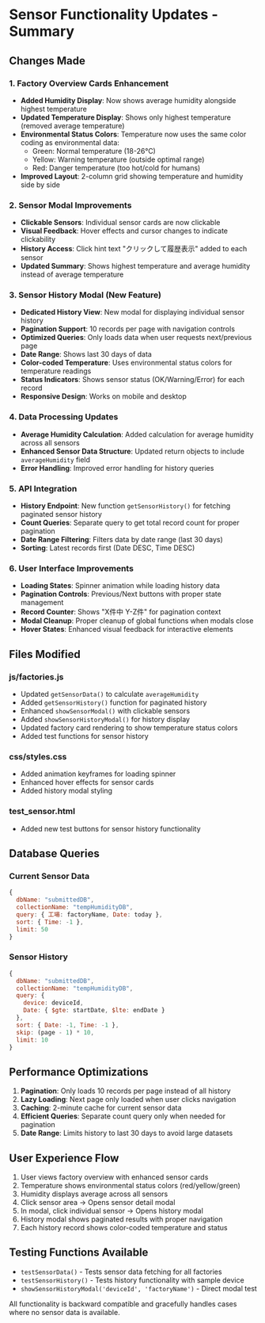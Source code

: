 # Sensor Functionality Updates - Summary

## Changes Made

### 1. Factory Overview Cards Enhancement
- **Added Humidity Display**: Now shows average humidity alongside highest temperature
- **Updated Temperature Display**: Shows only highest temperature (removed average temperature)
- **Environmental Status Colors**: Temperature now uses the same color coding as environmental data:
  - Green: Normal temperature (18-26°C)
  - Yellow: Warning temperature (outside optimal range)
  - Red: Danger temperature (too hot/cold for humans)
- **Improved Layout**: 2-column grid showing temperature and humidity side by side

### 2. Sensor Modal Improvements
- **Clickable Sensors**: Individual sensor cards are now clickable
- **Visual Feedback**: Hover effects and cursor changes to indicate clickability
- **History Access**: Click hint text "クリックして履歴表示" added to each sensor
- **Updated Summary**: Shows highest temperature and average humidity instead of average temperature

### 3. Sensor History Modal (New Feature)
- **Dedicated History View**: New modal for displaying individual sensor history
- **Pagination Support**: 10 records per page with navigation controls
- **Optimized Queries**: Only loads data when user requests next/previous page
- **Date Range**: Shows last 30 days of data
- **Color-coded Temperature**: Uses environmental status colors for temperature readings
- **Status Indicators**: Shows sensor status (OK/Warning/Error) for each record
- **Responsive Design**: Works on mobile and desktop

### 4. Data Processing Updates
- **Average Humidity Calculation**: Added calculation for average humidity across all sensors
- **Enhanced Sensor Data Structure**: Updated return objects to include `averageHumidity` field
- **Error Handling**: Improved error handling for history queries

### 5. API Integration
- **History Endpoint**: New function `getSensorHistory()` for fetching paginated sensor history
- **Count Queries**: Separate query to get total record count for proper pagination
- **Date Range Filtering**: Filters data by date range (last 30 days)
- **Sorting**: Latest records first (Date DESC, Time DESC)

### 6. User Interface Improvements
- **Loading States**: Spinner animation while loading history data
- **Pagination Controls**: Previous/Next buttons with proper state management
- **Record Counter**: Shows "X件中 Y-Z件" for pagination context
- **Modal Cleanup**: Proper cleanup of global functions when modals close
- **Hover States**: Enhanced visual feedback for interactive elements

## Files Modified

### js/factories.js
- Updated `getSensorData()` to calculate `averageHumidity`
- Added `getSensorHistory()` function for paginated history
- Enhanced `showSensorModal()` with clickable sensors
- Added `showSensorHistoryModal()` for history display
- Updated factory card rendering to show temperature status colors
- Added test functions for sensor history

### css/styles.css
- Added animation keyframes for loading spinner
- Enhanced hover effects for sensor cards
- Added history modal styling

### test_sensor.html
- Added new test buttons for sensor history functionality

## Database Queries

### Current Sensor Data
```javascript
{
  dbName: "submittedDB",
  collectionName: "tempHumidityDB", 
  query: { 工場: factoryName, Date: today },
  sort: { Time: -1 },
  limit: 50
}
```

### Sensor History
```javascript
{
  dbName: "submittedDB",
  collectionName: "tempHumidityDB",
  query: { 
    device: deviceId,
    Date: { $gte: startDate, $lte: endDate }
  },
  sort: { Date: -1, Time: -1 },
  skip: (page - 1) * 10,
  limit: 10
}
```

## Performance Optimizations

1. **Pagination**: Only loads 10 records per page instead of all history
2. **Lazy Loading**: Next page only loaded when user clicks navigation
3. **Caching**: 2-minute cache for current sensor data
4. **Efficient Queries**: Separate count query only when needed for pagination
5. **Date Range**: Limits history to last 30 days to avoid large datasets

## User Experience Flow

1. User views factory overview with enhanced sensor cards
2. Temperature shows environmental status colors (red/yellow/green)
3. Humidity displays average across all sensors
4. Click sensor area → Opens sensor detail modal
5. In modal, click individual sensor → Opens history modal
6. History modal shows paginated results with proper navigation
7. Each history record shows color-coded temperature and status

## Testing Functions Available

- `testSensorData()` - Tests sensor data fetching for all factories
- `testSensorHistory()` - Tests history functionality with sample device
- `showSensorHistoryModal('deviceId', 'factoryName')` - Direct modal test

All functionality is backward compatible and gracefully handles cases where no sensor data is available.
